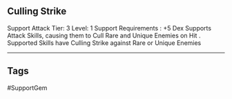 ## Culling Strike
Support
Attack
Tier: 3
Level: 1
Support Requirements : +5 Dex
Supports Attack Skills, causing them to Cull Rare and Unique Enemies on Hit .
Supported Skills have Culling Strike against Rare or Unique Enemies

---
## Tags
#SupportGem
